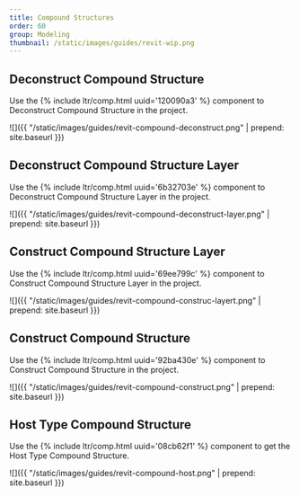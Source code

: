 ```yaml
---
title: Compound Structures
order: 60
group: Modeling
thumbnail: /static/images/guides/revit-wip.png
---
```


## Deconstruct Compound Structure

Use the {% include ltr/comp.html uuid='120090a3' %} component to Deconstruct Compound Structure in the project.

![]({{ "/static/images/guides/revit-compound-deconstruct.png" | prepend: site.baseurl }})


## Deconstruct Compound Structure Layer

Use the {% include ltr/comp.html uuid='6b32703e' %} component to Deconstruct Compound Structure Layer in the project.

![]({{ "/static/images/guides/revit-compound-deconstruct-layer.png" | prepend: site.baseurl }})

## Construct Compound Structure Layer

Use the {% include ltr/comp.html uuid='69ee799c' %} component to Construct Compound Structure Layer in the project.

![]({{ "/static/images/guides/revit-compound-construc-layert.png" | prepend: site.baseurl }})

## Construct Compound Structure

Use the {% include ltr/comp.html uuid='92ba430e' %} component to Construct Compound Structure in the project.

![]({{ "/static/images/guides/revit-compound-construct.png" | prepend: site.baseurl }})

## Host Type Compound Structure

Use the {% include ltr/comp.html uuid='08cb62f1' %} component to get the Host Type Compound Structure.

![]({{ "/static/images/guides/revit-compound-host.png" | prepend: site.baseurl }})

